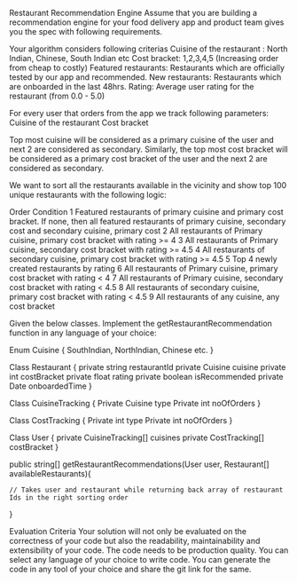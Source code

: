 Restaurant Recommendation Engine
Assume that you are building a recommendation engine for your food delivery app and product team gives you the spec with following requirements.

Your algorithm considers following criterias
Cuisine of the restaurant : North Indian, Chinese, South Indian etc
Cost bracket: 1,2,3,4,5 (Increasing order from cheap to costly)
Featured restaurants: Restaurants which are officially tested by our app and recommended.
New restaurants: Restaurants which are onboarded in the last 48hrs.
Rating: Average user rating for the restaurant (from 0.0 - 5.0)

For every user that orders from the app we track following parameters:
Cuisine of the restaurant
Cost bracket

Top most cuisine will be considered as a primary cuisine of the user and next 2 are considered as secondary. Similarly, the top most cost bracket will be considered as a primary cost bracket of the user and the next 2 are considered as secondary.


We want to sort all the restaurants available in the vicinity and show top 100 unique restaurants with the following logic:

Order
Condition
1
Featured restaurants of primary cuisine and primary cost bracket. If none, then all featured restaurants of primary cuisine, secondary cost and secondary cuisine, primary cost
2
All restaurants of Primary cuisine, primary cost bracket with rating >= 4
3
All restaurants of Primary cuisine, secondary cost bracket with rating >= 4.5
4
All restaurants of secondary cuisine, primary cost bracket with rating >= 4.5
5
Top 4 newly created restaurants by rating
6
All restaurants of Primary cuisine, primary cost bracket with rating < 4
7
All restaurants of Primary cuisine, secondary cost bracket with rating < 4.5
8
All restaurants of secondary cuisine, primary cost bracket with rating < 4.5
9
All restaurants of any cuisine, any cost bracket



Given the below classes. Implement the getRestaurantRecommendation function in any language of your choice:

Enum Cuisine {
	SouthIndian, NorthIndian, Chinese etc.
}

Class Restaurant {
	private string restaurantId
	private Cuisine cuisine
	private int costBracket
	private float rating
	private boolean isRecommended
	private Date onboardedTime
}

Class CuisineTracking {
	Private Cuisine type
	Private int noOfOrders
}

Class CostTracking {
	Private int type
	Private int noOfOrders
}

Class User {
	private CuisineTracking[]  cuisines
	private CostTracking[] costBracket
}

public string[] getRestaurantRecommendations(User user, Restaurant[] availableRestaurants){

	// Takes user and restaurant while returning back array of restaurant Ids in the right sorting order

}

Evaluation Criteria
Your solution will not only be evaluated on the correctness of your code but also the readability, maintainability and extensibility of your code. 
The code needs to be production quality. 
You can select any language of your choice to write code.
You can generate the code in any tool of your choice and share the git link for the same.

